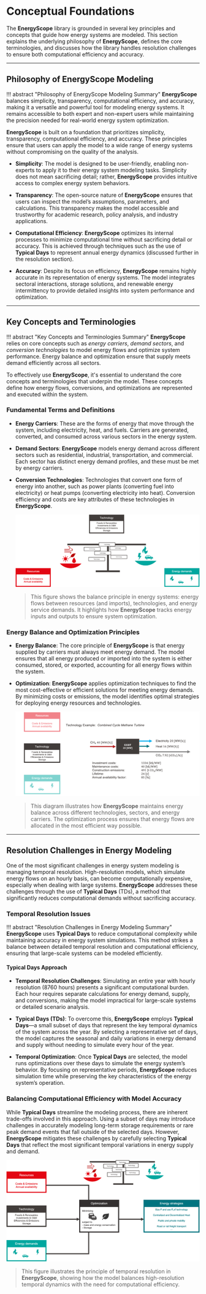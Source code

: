 # Conceptual Foundations

The **EnergyScope** library is grounded in several key principles and concepts that guide how energy systems are modeled. This section explains the underlying philosophy of **EnergyScope**, defines the core terminologies, and discusses how the library handles resolution challenges to ensure both computational efficiency and accuracy.

---

## Philosophy of EnergyScope Modeling

!!! abstract "Philosophy of EnergyScope Modeling Summary"
    **EnergyScope** balances simplicity, transparency, computational efficiency, and accuracy, making it a versatile and powerful tool for modeling energy systems. It remains accessible to both expert and non-expert users while maintaining the precision needed for real-world energy system optimization.

**EnergyScope** is built on a foundation that prioritizes simplicity, transparency, computational efficiency, and accuracy. These principles ensure that users can apply the model to a wide range of energy systems without compromising on the quality of the analysis.

- **Simplicity**: The model is designed to be user-friendly, enabling non-experts to apply it to their energy system modeling tasks. Simplicity does not mean sacrificing detail; rather, **EnergyScope** provides intuitive access to complex energy system behaviors.
  
- **Transparency**: The open-source nature of **EnergyScope** ensures that users can inspect the model’s assumptions, parameters, and calculations. This transparency makes the model accessible and trustworthy for academic research, policy analysis, and industry applications.

- **Computational Efficiency**: **EnergyScope** optimizes its internal processes to minimize computational time without sacrificing detail or accuracy. This is achieved through techniques such as the use of **Typical Days** to represent annual energy dynamics (discussed further in the resolution section).

- **Accuracy**: Despite its focus on efficiency, **EnergyScope** remains highly accurate in its representation of energy systems. The model integrates sectoral interactions, storage solutions, and renewable energy intermittency to provide detailed insights into system performance and optimization.

---

## Key Concepts and Terminologies

!!! abstract "Key Concepts and Terminologies Summary"
    **EnergyScope** relies on core concepts such as *energy carriers*, *demand sectors*, and *conversion technologies* to model energy flows and optimize system performance. Energy balance and optimization ensure that supply meets demand efficiently across all sectors.

To effectively use **EnergyScope**, it's essential to understand the core concepts and terminologies that underpin the model. These concepts define how energy flows, conversions, and optimizations are represented and executed within the system.

### Fundamental Terms and Definitions

- **Energy Carriers**: These are the forms of energy that move through the system, including electricity, heat, and fuels. Carriers are generated, converted, and consumed across various sectors in the energy system.
  
- **Demand Sectors**: **EnergyScope** models energy demand across different sectors such as residential, industrial, transportation, and commercial. Each sector has distinct energy demand profiles, and these must be met by energy carriers.

- **Conversion Technologies**: Technologies that convert one form of energy into another, such as power plants (converting fuel into electricity) or heat pumps (converting electricity into heat). Conversion efficiency and costs are key attributes of these technologies in **EnergyScope**.

  ![Energy and Mass Balance Diagram](images/framework/balance.png)
  > This figure shows the balance principle in energy systems: energy flows between resources (and imports), technologies, and energy service demands. It highlights how **EnergyScope** tracks energy inputs and outputs to ensure system optimization.

### Energy Balance and Optimization Principles

- **Energy Balance**: The core principle of **EnergyScope** is that energy supplied by carriers must always meet energy demand. The model ensures that all energy produced or imported into the system is either consumed, stored, or exported, accounting for all energy flows within the system.

- **Optimization**: **EnergyScope** applies optimization techniques to find the most cost-effective or efficient solutions for meeting energy demands. By minimizing costs or emissions, the model identifies optimal strategies for deploying energy resources and technologies.

  ![Energy Balance and Optimization Diagram](images/framework/tech_principle.png)
  > This diagram illustrates how **EnergyScope** maintains energy balance across different technologies, sectors, and energy carriers. The optimization process ensures that energy flows are allocated in the most efficient way possible.

---

## Resolution Challenges in Energy Modeling

One of the most significant challenges in energy system modeling is managing temporal resolution. High-resolution models, which simulate energy flows on an hourly basis, can become computationally expensive, especially when dealing with large systems. **EnergyScope** addresses these challenges through the use of **Typical Days** (TDs), a method that significantly reduces computational demands without sacrificing accuracy.

### Temporal Resolution Issues 

!!! abstract "Resolution Challenges in Energy Modeling Summary"
    **EnergyScope** uses **Typical Days** to reduce computational complexity while maintaining accuracy in energy system simulations. This method strikes a balance between detailed temporal resolution and computational efficiency, ensuring that large-scale systems can be modeled efficiently.

#### Typical Days Approach

- **Temporal Resolution Challenges**: Simulating an entire year with hourly resolution (8760 hours) presents a significant computational burden. Each hour requires separate calculations for energy demand, supply, and conversions, making the model impractical for large-scale systems or detailed scenario analysis.

- **Typical Days (TDs)**: To overcome this, **EnergyScope** employs **Typical Days**—a small subset of days that represent the key temporal dynamics of the system across the year. By selecting a representative set of days, the model captures the seasonal and daily variations in energy demand and supply without needing to simulate every hour of the year.

- **Temporal Optimization**: Once **Typical Days** are selected, the model runs optimizations over these days to simulate the energy system’s behavior. By focusing on representative periods, **EnergyScope** reduces simulation time while preserving the key characteristics of the energy system’s operation.

### Balancing Computational Efficiency with Model Accuracy

While **Typical Days** streamline the modeling process, there are inherent trade-offs involved in this approach. Using a subset of days may introduce challenges in accurately modeling long-term storage requirements or rare peak demand events that fall outside of the selected days. However, **EnergyScope** mitigates these challenges by carefully selecting **Typical Days** that reflect the most significant temporal variations in energy supply and demand.

  ![Temporal Resolution Diagram](images/framework/principle.png)
  > This figure illustrates the principle of temporal resolution in **EnergyScope**, showing how the model balances high-resolution temporal dynamics with the need for computational efficiency.



